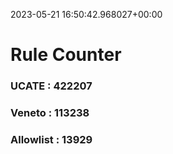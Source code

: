 2023-05-21 16:50:42.968027+00:00
# Rule Counter 
 ### UCATE : 422207

 ### Veneto : 113238

 ### Allowlist : 13929